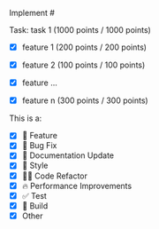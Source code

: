 Implement # 

Task: task 1 (1000 points / 1000 points)

- [x] feature 1 (200 points / 200 points)
- [x] feature 2 (100 points / 100 points)
- [x] feature ... 
- [x] feature n (300 points / 300 points)

 
This is a:

- [x] 🍕 Feature
- [x] 🐛 Bug Fix
- [x] 📝 Documentation Update
- [x] 🎨 Style
- [x] 🧑‍💻 Code Refactor
- [x] 🔥 Performance Improvements
- [x] ✅ Test
- [x] 🤖 Build
- [x] Other
